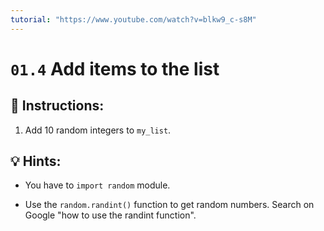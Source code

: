 ```yaml
---
tutorial: "https://www.youtube.com/watch?v=blkw9_c-s8M"
---
```


# `01.4` Add items to the list

## 📝 Instructions:

1. Add 10 random integers to `my_list`.

## 💡 Hints:

+ You have to `import random` module.

+ Use the `random.randint()` function to get random numbers. Search on Google "how to use the randint function".

